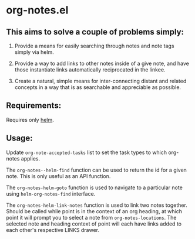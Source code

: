 # org-notes.el

## This aims to solve a couple of problems simply:

1. Provide a means for easily searching through notes and note tags simply
via helm.

2. Provide a way to add links to other notes inside of a give note, and
have those instantiate links automatically reciprocated in the linkee.

3. Create a natural, simple means for inter-connecting distant and related
concepts in a way that is as searchable and appreciable as possible.

## Requirements:

Requires only [helm](https://github.com/emacs-helm/helm). 

## Usage:

Update `org-note-accepted-tasks` list to set the task types to which org-notes
applies.

The `org-notes--helm-find` function can be used to return the id for a given
note.  This is only useful as an API function.

The `org-notes-helm-goto` function is used to navigate to a particular note
using `helm-org-notes-find` interface.

The `org-notes-helm-link-notes` function is used to link two notes
together. Should be called while point is in the context of an org heading, at
which point it will prompt you to select a note from `org-notes-locations`. The
selected note and heading context of point will each have links added to each
other's respective LINKS drawer.
